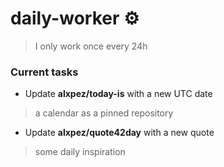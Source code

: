 # daily-worker ⚙️

> I only work once every 24h

### Current tasks
- Update **alxpez/today-is** with a new UTC date
> a calendar as a pinned repository
- Update **alxpez/quote42day** with a new quote
> some daily inspiration
